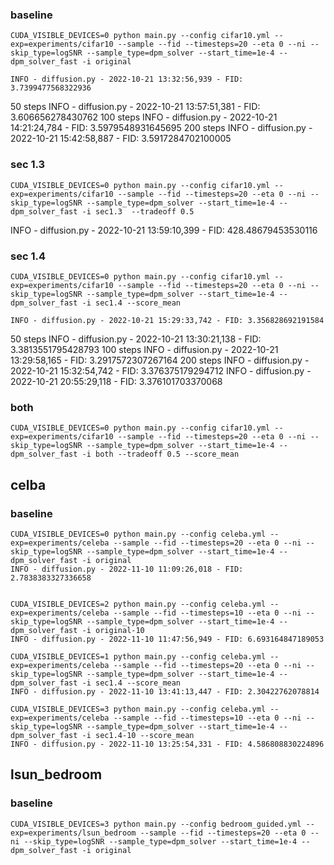 ### baseline 
```
CUDA_VISIBLE_DEVICES=0 python main.py --config cifar10.yml --exp=experiments/cifar10 --sample --fid --timesteps=20 --eta 0 --ni --skip_type=logSNR --sample_type=dpm_solver --start_time=1e-4 --dpm_solver_fast -i original
```
    INFO - diffusion.py - 2022-10-21 13:32:56,939 - FID: 3.7399477568322936
50 steps
    INFO - diffusion.py - 2022-10-21 13:57:51,381 - FID: 3.606656278430762
100 steps
    INFO - diffusion.py - 2022-10-21 14:21:24,784 - FID: 3.5979548931645695
200 steps
    INFO - diffusion.py - 2022-10-21 15:42:58,887 - FID: 3.5917284702100005

### sec 1.3
```
CUDA_VISIBLE_DEVICES=0 python main.py --config cifar10.yml --exp=experiments/cifar10 --sample --fid --timesteps=20 --eta 0 --ni --skip_type=logSNR --sample_type=dpm_solver --start_time=1e-4 --dpm_solver_fast -i sec1.3  --tradeoff 0.5
```
INFO - diffusion.py - 2022-10-21 13:59:10,399 - FID: 428.48679453530116

### sec 1.4
```
CUDA_VISIBLE_DEVICES=0 python main.py --config cifar10.yml --exp=experiments/cifar10 --sample --fid --timesteps=20 --eta 0 --ni --skip_type=logSNR --sample_type=dpm_solver --start_time=1e-4 --dpm_solver_fast -i sec1.4 --score_mean 
```
    INFO - diffusion.py - 2022-10-21 15:29:33,742 - FID: 3.356828692191584
50 steps
    INFO - diffusion.py - 2022-10-21 13:30:21,138 - FID: 3.3813551795428793
100 steps
    INFO - diffusion.py - 2022-10-21 13:29:58,165 - FID: 3.2917572307267164
200 steps
    INFO - diffusion.py - 2022-10-21 15:32:54,742 - FID: 3.376375179294712
    INFO - diffusion.py - 2022-10-21 20:55:29,118 - FID: 3.376101703370068

### both
```
CUDA_VISIBLE_DEVICES=0 python main.py --config cifar10.yml --exp=experiments/cifar10 --sample --fid --timesteps=20 --eta 0 --ni --skip_type=logSNR --sample_type=dpm_solver --start_time=1e-4 --dpm_solver_fast -i both --tradeoff 0.5 --score_mean
```



## celba

### baseline
```
CUDA_VISIBLE_DEVICES=0 python main.py --config celeba.yml --exp=experiments/celeba --sample --fid --timesteps=20 --eta 0 --ni --skip_type=logSNR --sample_type=dpm_solver --start_time=1e-4 --dpm_solver_fast -i original
INFO - diffusion.py - 2022-11-10 11:09:26,018 - FID: 2.7838383327336658


CUDA_VISIBLE_DEVICES=2 python main.py --config celeba.yml --exp=experiments/celeba --sample --fid --timesteps=10 --eta 0 --ni --skip_type=logSNR --sample_type=dpm_solver --start_time=1e-4 --dpm_solver_fast -i original-10
INFO - diffusion.py - 2022-11-10 11:47:56,949 - FID: 6.693164847189053
```

```
CUDA_VISIBLE_DEVICES=1 python main.py --config celeba.yml --exp=experiments/celeba --sample --fid --timesteps=20 --eta 0 --ni --skip_type=logSNR --sample_type=dpm_solver --start_time=1e-4 --dpm_solver_fast -i sec1.4 --score_mean 
INFO - diffusion.py - 2022-11-10 13:41:13,447 - FID: 2.30422762078814

CUDA_VISIBLE_DEVICES=3 python main.py --config celeba.yml --exp=experiments/celeba --sample --fid --timesteps=10 --eta 0 --ni --skip_type=logSNR --sample_type=dpm_solver --start_time=1e-4 --dpm_solver_fast -i sec1.4-10 --score_mean 
INFO - diffusion.py - 2022-11-10 13:25:54,331 - FID: 4.586808830224896
```



## lsun_bedroom

### baseline
```
CUDA_VISIBLE_DEVICES=3 python main.py --config bedroom_guided.yml --exp=experiments/lsun_bedroom --sample --fid --timesteps=20 --eta 0 --ni --skip_type=logSNR --sample_type=dpm_solver --start_time=1e-4 --dpm_solver_fast -i original
```
